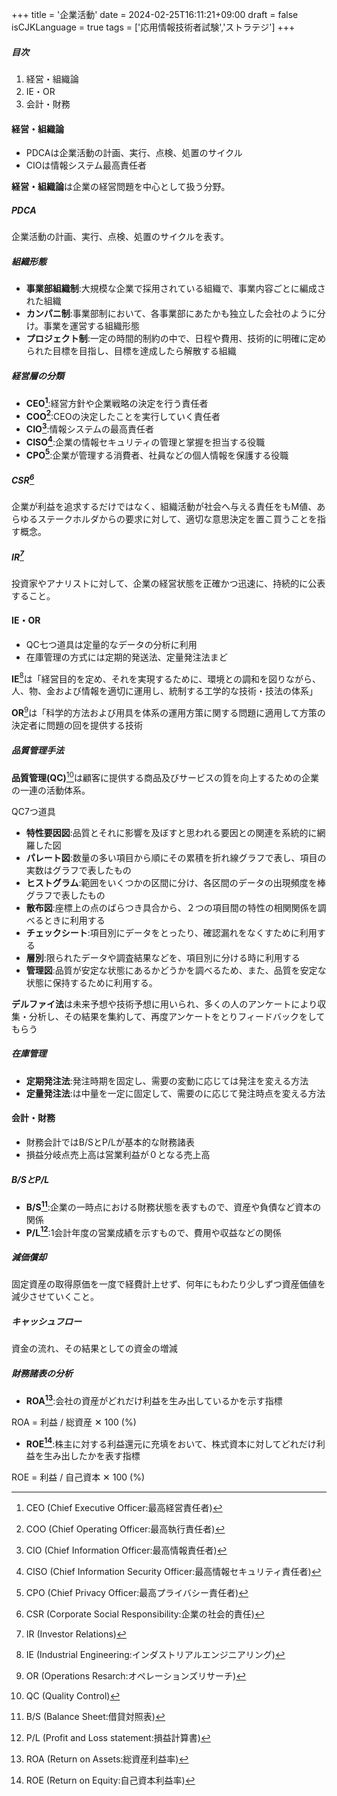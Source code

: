 +++
title = '企業活動'
date = 2024-02-25T16:11:21+09:00
draft = false
isCJKLanguage = true
tags = ['応用情報技術者試験','ストラテジ']
+++

##### 目次
1. 経営・組織論
2. IE・OR
3. 会計・財務

#### 経営・組織論
* PDCAは企業活動の計画、実行、点検、処置のサイクル
* CIOは情報システム最高責任者

**経営・組織論**は企業の経営問題を中心として扱う分野。

##### PDCA
企業活動の計画、実行、点検、処置のサイクルを表す。

##### 組織形態
* **事業部組織制**:大規模な企業で採用されている組織で、事業内容ごとに編成された組織
* **カンパニ制**:事業部制において、各事業部にあたかも独立した会社のように分け。事業を運営する組織形態
* **プロジェクト制**:一定の時間的制約の中で、日程や費用、技術的に明確に定められた目標を目指し、目標を達成したら解散する組織

##### 経営層の分類
* **CEO[^1]**:経営方針や企業戦略の決定を行う責任者
* **COO[^2]**:CEOの決定したことを実行していく責任者
* **CIO[^3]**:情報システムの最高責任者
* **CISO[^4]**:企業の情報セキュリティの管理と掌握を担当する役職
* **CPO[^5]**:企業が管理する消費者、社員などの個人情報を保護する役職

##### CSR[^6]
企業が利益を追求するだけではなく、組織活動が社会へ与える責任をもM値、あらゆるステークホルダからの要求に対して、適切な意思決定を置こ買うことを指す概念。

##### IR[^7]
投資家やアナリストに対して、企業の経営状態を正確かつ迅速に、持続的に公表すること。

#### IE・OR
* QC七つ道具は定量的なデータの分析に利用
* 在庫管理の方式には定期的発送法、定量発注法まど

**IE**[^8]は「経営目的を定め、それを実現するために、環境との調和を図りながら、人、物、金および情報を適切に運用し、統制する工学的な技術・技法の体系」

**OR**[^9]は「科学的方法および用具を体系の運用方策に関する問題に適用して方策の決定者に問題の回を提供する技術

##### 品質管理手法
**品質管理(QC)**[^10]は顧客に提供する商品及びサービスの質を向上するための企業の一連の活動体系。

QC7つ道具
* **特性要因図**:品質とそれに影響を及ぼすと思われる要因との関連を系統的に網羅した図
* **パレート図**:数量の多い項目から順にその累積を折れ線グラフで表し、項目の実数はグラフで表したもの
* **ヒストグラム**:範囲をいくつかの区間に分け、各区間のデータの出現頻度を棒グラフで表したもの
* **散布図**:座標上の点のばらつき具合から、２つの項目間の特性の相関関係を調べるときに利用する
* **チェックシート**:項目別にデータをとったり、確認漏れをなくすために利用する
* **層別**:限られたデータや調査結果などを、項目別に分ける時に利用する
* **管理図**:品質が安定な状態にあるかどうかを調べるため、また、品質を安定な状態に保持するために利用する。

**デルファイ法**は未来予想や技術予想に用いられ、多くの人のアンケートにより収集・分析し、その結果を集約して、再度アンケートをとりフィードバックをしてもらう

##### 在庫管理
* **定期発注法**:発注時期を固定し、需要の変動に応じては発注を変える方法
* **定量発注法**:は中量を一定に固定して、需要のに応じて発注時点を変える方法

#### 会計・財務
* 財務会計ではB/SとP/Lが基本的な財務諸表
* 損益分岐点売上高は営業利益が０となる売上高

##### B/SとP/L
* **B/S[^11]**:企業の一時点における財務状態を表すもので、資産や負債など資本の関係
* **P/L[^12]**:1会計年度の営業成績を示すもので、費用や収益などの関係

##### 減価償却
固定資産の取得原価を一度で経費計上せず、何年にもわたり少しずつ資産価値を減少させていくこと。

##### キャッシュフロー
資金の流れ、その結果としての資金の増減

##### 財務諸表の分析
* **ROA[^13]**:会社の資産がどれだけ利益を生み出しているかを示す指標

ROA = 利益 / 総資産 ✕ 100 (%)

* **ROE[^14]**:株主に対する利益還元に充填をおいて、株式資本に対してどれだけ利益を生み出したかを表す指標

ROE = 利益 / 自己資本 ✕ 100 (%)

[^1]: CEO (Chief Executive Officer:最高経営責任者)
[^2]: COO (Chief Operating Officer:最高執行責任者)
[^3]: CIO (Chief Information Officer:最高情報責任者)
[^4]: CISO (Chief Information Security Officer:最高情報セキュリティ責任者)
[^5]: CPO (Chief Privacy Officer:最高プライバシー責任者)
[^6]: CSR (Corporate Social Responsibility:企業の社会的責任)
[^7]: IR (Investor Relations)
[^8]: IE (Industrial Engineering:インダストリアルエンジニアリング)
[^9]: OR (Operations Resarch:オペレーションズリサーチ)
[^10]: QC (Quality Control)
[^11]: B/S (Balance Sheet:借貸対照表)
[^12]: P/L (Profit and Loss statement:損益計算書)
[^13]: ROA (Return on Assets:総資産利益率)
[^14]: ROE (Return on Equity:自己資本利益率)
